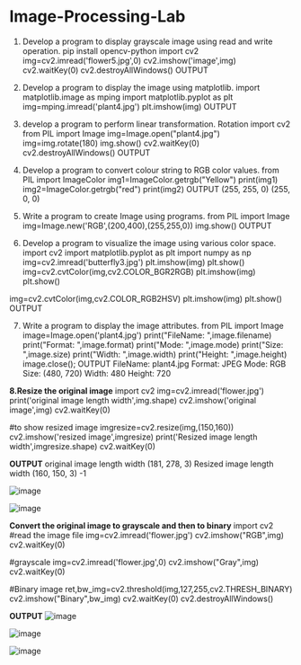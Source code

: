 # Image-Processing-Lab


1. Develop a program to display grayscale image using read and write operation.
pip install opencv-python
import cv2
img=cv2.imread('flower5.jpg',0)
cv2.imshow('image',img)
cv2.waitKey(0)
cv2.destroyAllWindows()
OUTPUT



2. Develop a program to display the image using matplotlib.
import matplotlib.image as mping
import matplotlib.pyplot as plt
img=mping.imread('plant4.jpg')
plt.imshow(img)
OUTPUT



3. develop a program to perform linear transformation. Rotation
import cv2
from PIL import Image
img=Image.open("plant4.jpg")
img=img.rotate(180)
img.show()
cv2.waitKey(0)
cv2.destroyAllWindows()
OUTPUT



4. Develop a program to convert colour string to RGB color values.
from PIL import ImageColor
img1=ImageColor.getrgb("Yellow")
print(img1)
img2=ImageColor.getrgb("red")
print(img2)
OUTPUT
(255, 255, 0)
(255, 0, 0)

5. Write a program to create Image using programs.
from PIL import Image
img=Image.new('RGB',(200,400),(255,255,0))
img.show()
OUTPUT


6. Develop a program to visualize the image using various color space.
import cv2
import matplotlib.pyplot as plt
import numpy as np
img=cv2.imread('butterfly3.jpg')
plt.imshow(img)
plt.show()
img=cv2.cvtColor(img,cv2.COLOR_BGR2RGB)
plt.imshow(img)
plt.show()

img=cv2.cvtColor(img,cv2.COLOR_RGB2HSV)
plt.imshow(img)
plt.show()
OUTPUT

7. Write a program to display the image attributes.
from PIL import Image
image=Image.open('plant4.jpg')
print("FileName: ",image.filename)
print("Format: ",image.format)
print("Mode: ",image.mode)
print("Size: ",image.size)
print("Width: ",image.width)
print("Height: ",image.height)
image.close();
OUTPUT
FileName: plant4.jpg
Format: JPEG
Mode: RGB
Size: (480, 720)
Width: 480
Height: 720


**8.Resize the original image**
import cv2
img=cv2.imread('flower.jpg')
print('original image length width',img.shape)
cv2.imshow('original image',img)
cv2.waitKey(0)

#to show resized image
imgresize=cv2.resize(img,(150,160))
cv2.imshow('resized image',imgresize)
print('Resized image length width',imgresize.shape)
cv2.waitKey(0)

**OUTPUT**
original image length width (181, 278, 3)
Resized image length width (160, 150, 3)
-1

![image](https://user-images.githubusercontent.com/97940851/174060079-5a7f7826-4529-4bb8-8db2-5b193d0f979b.png)

![image](https://user-images.githubusercontent.com/97940851/174060142-c655e013-c599-4868-af67-9410b4bb8245.png)

**Convert the original image to grayscale and then to binary**
import cv2
#read the image file
img=cv2.imread('flower.jpg')
cv2.imshow("RGB",img)
cv2.waitKey(0)

#grayscale
img=cv2.imread('flower.jpg',0)
cv2.imshow("Gray",img)
cv2.waitKey(0)

#Binary image
ret,bw_img=cv2.threshold(img,127,255,cv2.THRESH_BINARY)
cv2.imshow("Binary",bw_img)
cv2.waitKey(0)
cv2.destroyAllWindows()

**OUTPUT**
![image](https://user-images.githubusercontent.com/97940851/174060419-cdbae202-bd2b-48c5-a8d0-5807d12fa105.png)

![image](https://user-images.githubusercontent.com/97940851/174060490-6b7d0a40-504b-4575-8783-5d753a802136.png)

![image](https://user-images.githubusercontent.com/97940851/174060627-e4f005d9-04d5-4b41-9c88-52ddbf7d0138.png)


